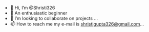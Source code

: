 - 👋 Hi, I’m @Shristi326
- 👀 An enthusiastic beginner 
- 💞️ I’m looking to collaborate on projects ...
- 📫 How to reach me  my e-mail is shristigupta326@gmail.com...

<!---
Shristi326/Shristi326 is a ✨ special ✨ repository because its `README.md` (this file) appears on your GitHub profile.
You can click the Preview link to take a look at your changes.
--->

